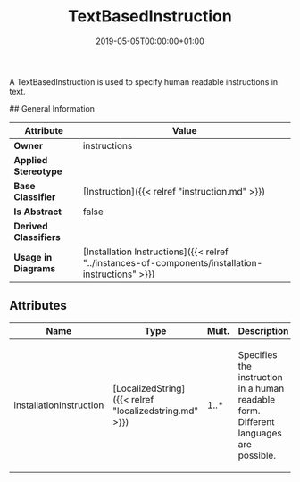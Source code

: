 ﻿---
title: TextBasedInstruction
toc: false
type: specs
date: "2019-05-05T00:00:00+01:00"
draft: false
menu_name: vec120

# Prev/next pager order (if `docs_section_pager` enabled in `params.toml`)
weight: 
---
<html><body><p>A TextBasedInstruction is used to specify human readable instructions in text.  </p></body></html>
## General Information

| Attribute               | Value |
|-------------------------|-------|
| **Owner**               | instructions |
| **Applied Stereotype**  |   |
| **Base Classifier**     | [Instruction]({{< relref "instruction.md" >}})<br/>  |
| **Is Abstract**         | false |
| **Derived Classifiers** |   |
| **Usage in Diagrams**   | [Installation Instructions]({{< relref "../instances-of-components/installation-instructions" >}})<br/>  |

## Attributes
|  Name  |  Type  |  Mult.  |  Description  |  Owning Classifier  |
|--------|--------|---------|---------------|--------------|
|installationInstruction | [LocalizedString]({{< relref "localizedstring.md" >}}) | 1..* | <html><body><p>Specifies the instruction in a human readable form. Different languages are possible.  </p></body></html> | [TextBasedInstruction]({{< relref "textbasedinstruction.md" >}}) |

